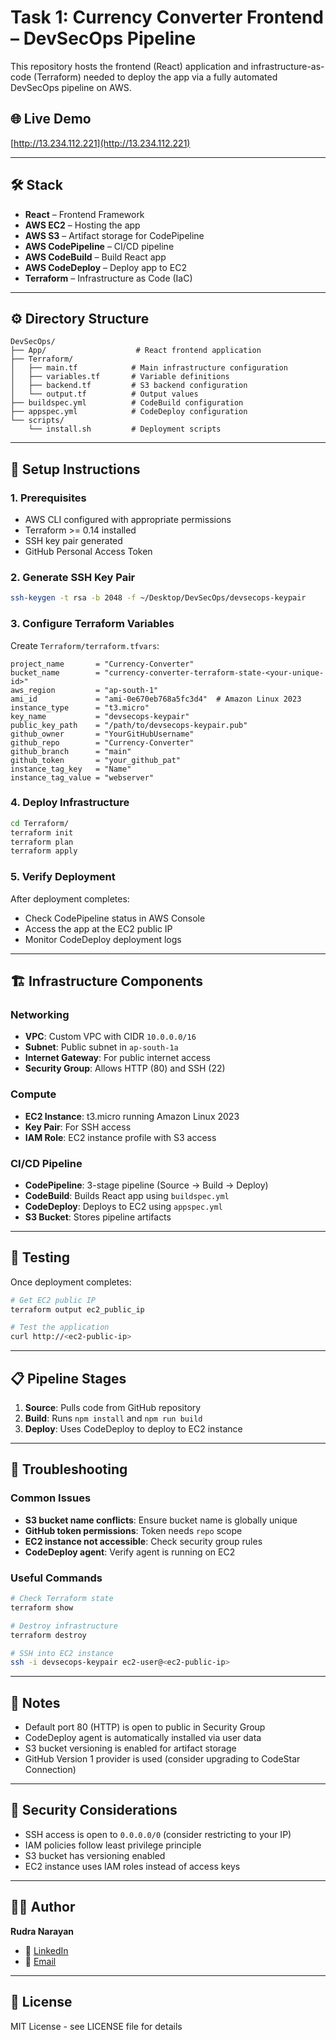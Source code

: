 # Task 1: Currency Converter Frontend – DevSecOps Pipeline

This repository hosts the frontend (React) application and infrastructure-as-code (Terraform) needed to deploy the app via a fully automated DevSecOps pipeline on AWS.

## 🌐 Live Demo

[http://13.234.112.221](http://13.234.112.221)

---

## 🛠️ Stack

- **React** – Frontend Framework
- **AWS EC2** – Hosting the app
- **AWS S3** – Artifact storage for CodePipeline
- **AWS CodePipeline** – CI/CD pipeline
- **AWS CodeBuild** – Build React app
- **AWS CodeDeploy** – Deploy app to EC2
- **Terraform** – Infrastructure as Code (IaC)

---

## ⚙️ Directory Structure

```
DevSecOps/
├── App/                    # React frontend application
├── Terraform/
│   ├── main.tf            # Main infrastructure configuration
│   ├── variables.tf       # Variable definitions
│   ├── backend.tf         # S3 backend configuration
│   └── output.tf          # Output values
├── buildspec.yml          # CodeBuild configuration
├── appspec.yml            # CodeDeploy configuration
└── scripts/
    └── install.sh         # Deployment scripts
```

---

## 🚀 Setup Instructions

### 1. Prerequisites

- AWS CLI configured with appropriate permissions
- Terraform >= 0.14 installed
- SSH key pair generated
- GitHub Personal Access Token

### 2. Generate SSH Key Pair

```bash
ssh-keygen -t rsa -b 2048 -f ~/Desktop/DevSecOps/devsecops-keypair
```

### 3. Configure Terraform Variables

Create `Terraform/terraform.tfvars`:

```hcl
project_name       = "Currency-Converter"
bucket_name        = "currency-converter-terraform-state-<your-unique-id>"
aws_region         = "ap-south-1"
ami_id             = "ami-0e670eb768a5fc3d4"  # Amazon Linux 2023
instance_type      = "t3.micro"
key_name           = "devsecops-keypair"
public_key_path    = "/path/to/devsecops-keypair.pub"
github_owner       = "YourGitHubUsername"
github_repo        = "Currency-Converter"
github_branch      = "main"
github_token       = "your_github_pat"
instance_tag_key   = "Name"
instance_tag_value = "webserver"
```

### 4. Deploy Infrastructure

```bash
cd Terraform/
terraform init
terraform plan
terraform apply
```

### 5. Verify Deployment

After deployment completes:

- Check CodePipeline status in AWS Console
- Access the app at the EC2 public IP
- Monitor CodeDeploy deployment logs

---

## 🏗️ Infrastructure Components

### Networking

- **VPC**: Custom VPC with CIDR `10.0.0.0/16`
- **Subnet**: Public subnet in `ap-south-1a`
- **Internet Gateway**: For public internet access
- **Security Group**: Allows HTTP (80) and SSH (22)

### Compute

- **EC2 Instance**: t3.micro running Amazon Linux 2023
- **Key Pair**: For SSH access
- **IAM Role**: EC2 instance profile with S3 access

### CI/CD Pipeline

- **CodePipeline**: 3-stage pipeline (Source → Build → Deploy)
- **CodeBuild**: Builds React app using `buildspec.yml`
- **CodeDeploy**: Deploys to EC2 using `appspec.yml`
- **S3 Bucket**: Stores pipeline artifacts

---

## 🧪 Testing

Once deployment completes:

```bash
# Get EC2 public IP
terraform output ec2_public_ip

# Test the application
curl http://<ec2-public-ip>
```

---

## 📋 Pipeline Stages

1. **Source**: Pulls code from GitHub repository
2. **Build**: Runs `npm install` and `npm run build`
3. **Deploy**: Uses CodeDeploy to deploy to EC2 instance

---

## 🔧 Troubleshooting

### Common Issues

- **S3 bucket name conflicts**: Ensure bucket name is globally unique
- **GitHub token permissions**: Token needs `repo` scope
- **EC2 instance not accessible**: Check security group rules
- **CodeDeploy agent**: Verify agent is running on EC2

### Useful Commands

```bash
# Check Terraform state
terraform show

# Destroy infrastructure
terraform destroy

# SSH into EC2 instance
ssh -i devsecops-keypair ec2-user@<ec2-public-ip>
```

---

## 📌 Notes

- Default port 80 (HTTP) is open to public in Security Group
- CodeDeploy agent is automatically installed via user data
- S3 bucket versioning is enabled for artifact storage
- GitHub Version 1 provider is used (consider upgrading to CodeStar Connection)

---

## 🔐 Security Considerations

- SSH access is open to `0.0.0.0/0` (consider restricting to your IP)
- IAM policies follow least privilege principle
- S3 bucket has versioning enabled
- EC2 instance uses IAM roles instead of access keys

---

## 👨‍💻 Author

**Rudra Narayan**

- 🔗 [LinkedIn](https://linkedin.com/in/your-profile)
- 📧 [Email](mailto:your-email@example.com)

---

## 📜 License

MIT License - see LICENSE file for details

